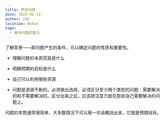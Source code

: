 ```yaml
---
title: 界定问题
date: 2022-05-11
author: chh
location: Wuhan  
tags: 
  - 解决问题的能力
---
```


了解背景——即问题产生的条件，可以确定问题的性质和重要性。

- 理解问题的本质究竟是什么
- 明确预期的目标是什么
- 自己可以利用哪些资源

- 问题是源源不断的，必须做出选择，必须区分至少两个类型的问题：需要解决的和不需要解决的。区分出来之后，应该把注意力放在那些自己需要解决的问题上。



问题的本质通常很简单，大多数情况下可以用一句话概括出来，它就是预期目标。